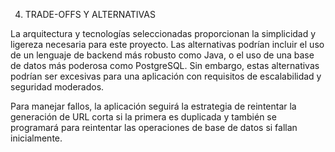 4. TRADE-OFFS Y ALTERNATIVAS

La arquitectura y tecnologías seleccionadas proporcionan la simplicidad y ligereza necesaria para este proyecto. Las alternativas podrían incluir el uso de un lenguaje de backend más robusto como Java, o el uso de una base de datos más poderosa como PostgreSQL. Sin embargo, estas alternativas podrían ser excesivas para una aplicación con requisitos de escalabilidad y seguridad moderados.

Para manejar fallos, la aplicación seguirá la estrategia de reintentar la generación de URL corta si la primera es duplicada y también se programará para reintentar las operaciones de base de datos si fallan inicialmente.